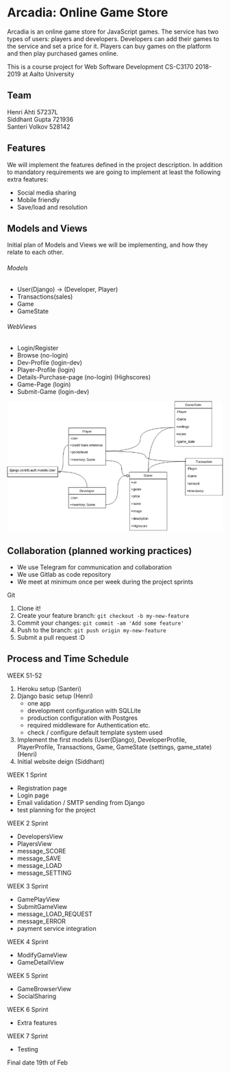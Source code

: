 # Arcadia: Online Game Store
 Arcadia is an online game store for JavaScript games. The service has two types of users: players and developers. Developers can add their games to the service and set a price for it. Players can buy games on the platform and then play purchased games online.
 
 This is a course project for Web Software Development CS-C3170 2018-2019 at Aalto University
 
## Team
Henri Ahti 57237L      
Siddhant Gupta  721936  
Santeri Volkov  528142 

## Features
We will implement the features defined in the project description.  In addition to mandatory requirements we are going 
to implement at least the following extra features:
- Social media sharing
- Mobile friendly
- Save/load and resolution  

## Models and Views
Initial plan of Models and Views we will be implementing, 
and how they relate to each other.

###### Models
* User(Django) -> (Developer, Player)
* Transactions(sales)
* Game
* GameState

###### WebViews
* Login/Register
* Browse (no-login)
* Dev-Profile (login-dev)
* Player-Profile (login) 
* Details-Purchase-page (no-login) (Highscores)
* Game-Page (login)
* Submit-Game (login-dev)

![alt text][Model relations]

## Collaboration (planned working practices)
- We use Telegram for communication and collaboration
- We use Gitlab as code repository
- We meet at minimum once per week during the project sprints

Git

1. Clone it!
2. Create your feature branch: `git checkout -b my-new-feature`
3. Commit your changes: `git commit -am 'Add some feature'`
4. Push to the branch: `git push origin my-new-feature`
5. Submit a pull request :D  

## Process and Time Schedule

WEEK 51-52
1. Heroku setup (Santeri)
2. Django basic setup (Henri)
    - one app
    - development configuration with SQLLite
    - production configuration with Postgres
    - required middleware for Authentication etc.
    - check / configure default template system used
3. Implement the first models (User(Django), DeveloperProfile, PlayerProfile, Transactions, Game, GameState (settings, 
game_state) (Henri)
4. Initial website deign (Siddhant)

WEEK 1 Sprint
- Registration page
- Login page
- Email validation / SMTP sending from Django
- test planning for the project

WEEK 2 Sprint
- DevelopersView
- PlayersView
- message_SCORE
- message_SAVE
- message_LOAD
- message_SETTING

WEEK 3 Sprint
- GamePlayView
- SubmitGameView
- message_LOAD_REQUEST
- message_ERROR
- payment service integration

WEEK 4 Sprint
- ModifyGameView
- GameDetailView

WEEK 5 Sprint
- GameBrowserView
- SocialSharing

WEEK 6 Sprint
- Extra features

WEEK 7 Sprint
- Testing

Final date 19th of Feb




[Model relations]: img/Arcadia.png "Model relations"